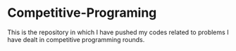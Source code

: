 # Competitive-Programing
This is the repository in which I have pushed my codes related to problems I have dealt in competitive programming rounds.